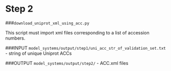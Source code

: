 # Step 2
###`download_uniprot_xml_using_acc.py`

This script must import xml files corresponding to a list of accession numbers.

###INPUT
`model_systems/output/step1/uni_acc_str_of_validation_set.txt` - string of unique Uniprot ACCs

###OUTPUT
`model_systems/output/step2/` - ACC.xml files
